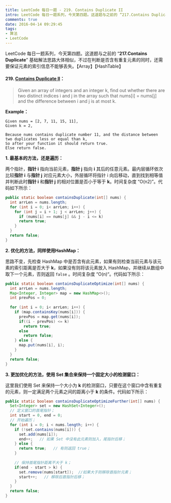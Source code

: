 ```yaml
---
title: LeetCode 每日一题 - 219. Contains Duplicate II
intro: LeetCode 每日一题系列，今天第四题。这道题与之前的 “217.Contains Duplicate” 基础解法思路大体相似，不过在判断是否含有重复元素的同时，还需要保证元素的索引信息不能够丢失。【Array】【HashTable】
comments: true
date: 2016-04-14 09:29:45
tags:
- 算法
- LeetCode
---
```


LeetCode 每日一题系列，今天第四题。这道题与之前的 “**217.Contains Duplicate**” 基础解法思路大体相似，不过在判断是否含有重复元素的同时，还需要保证元素的索引信息不能够丢失。【Array】【HashTable】

#### 219. [Contains Duplicate II](https://leetcode.com/problems/contains-duplicate-ii/)：

> Given an array of integers and an integer k, find out whether there are two distinct indices i and j in the array such that nums[i] = nums[j] and the difference between i and j is at most k.

**Example：**

```text
Given nums = [2, 7, 11, 15, 11],
Given k = 2,

Because nums contains duplicate number 11, and the distance between two duplicates less or equal than k,
So after your function it should return true.
Else return false.
```

**1. 最基本的方法，还是遍历：**

两个指针，**指针 i** 指向当前元素，**指针 j** 指向 **i** 其后的任意元素。最内层循环依次比较**指针 i** 与**指针 j** 对应元素大小，外层循环将指针 i 向后移动，直到找到相等值并判断此时**指针 i** 和**指针 j** 的相对位置是否小于等于 **k**。时间复杂度 “O(n2)”。代码如下所示：

```java
public static boolean containsDuplicate(int[] nums) {
  int arrLen = nums.length;
  for (int i = 0; i< arrLen; i++) {
    for (int j = i + 1; j < arrLen; j++) {
      if (nums[i] == nums[j] && j - i <= k)
      return true;
    }
  }
  return false;
}
```


**2. 优化的方法，同样使用HashMap：**

思路不变，先检查 HashMap 中是否含有此元素，如果有则检查当前元素与该元素的索引距离是否大于 **k**，如果没有则将该元素放入 HashMap，并继续从数组中取下一个元素，否则返回 `false` 。时间复杂度 “O(n)“。代码如下所示：
```java
public static boolean containsDuplicateOptimize(int[] nums) {
  int arrLen = nums.length;
  Map<Integer, Integer> map = new HashMap<>();
  int prevPos = 0;
  
  for (int i = 0; i< arrLen; i++) {
    if (map.containsKey(nums[i])) {
      prevPos = map.get(nums[i]);
      if((i - prevPos) <= k)
        return true;
      else 
        return false;
    } else {
      map.put(nums[i], i);
    }
  }
  return false;    
}
```

**3. 更加优化的方法，使用 Set 集合来保持一个固定大小的检测窗口：**

这里我们使用 Set 来保持一个大小为 **k** 的检测窗口，只要在这个窗口中含有重复的元素，则一定满足两个元素之间的距离小于 **k** 的条件。代码如下所示：

```java
public static boolean containsDuplicateOptimizeFurther(int[] nums) {
  Set<Integer> set = new HashSet<Integer>();  
  // 定义窗口的首尾指针；
  int start = 0, end = 0;
  // 开始遍历；
  for (int i = 0; i < nums.length; i++) {   
    if (!set.contains(nums[i])) {  
      set.add(nums[i]);   
      end++;   // 如果 Set 中没有此元素则加入，尾指针后移；
    } else { 
      return true;   // 有则返回 true；
    }
    
    // 保持首尾指针距离不大于 k；
    if(end - start > k) {  
      set.remove(nums[start]);  //如果大于则移除首指针元素；
      start++;   // 移除后首指针后移；
    }  
  }  
  return false;
}
```
